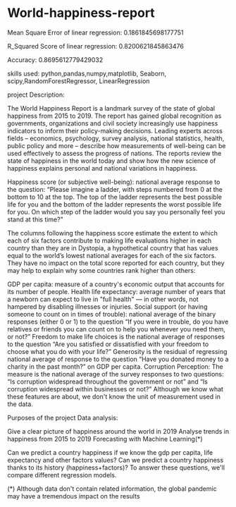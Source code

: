 # World-happiness-report
Mean Square Error of linear regression: 0.1861845698177751

R_Squared Score of linear regression: 0.8200621845863476

Accuracy: 0.8695612779429032

skills used: python,pandas,numpy,matplotlib, Seaborn, scipy,RandomForestRegressor, LinearRegression

project Description:

 The World Happiness Report is a landmark survey of the state of global happiness from 2015 to 2019. The report has gained global recognition as governments, organizations and civil society increasingly use happiness indicators to inform their policy-making decisions. Leading experts across fields – economics, psychology, survey analysis, national statistics, health, public policy and more – describe how measurements of well-being can be used effectively to assess the progress of nations. The reports review the state of happiness in the world today and show how the new science of happiness explains personal and national variations in happiness.
 
 Happiness score (or subjective well-being): national average response to the question: “Please imagine a ladder, with steps numbered from 0 at the bottom to 10 at the top. The top of the ladder represents the best possible life for you and the bottom of the ladder represents the worst possible life for you. On which step of the ladder would you say you personally feel you stand at this time?"

The columns following the happiness score estimate the extent to which each of six factors contribute to making life evaluations higher in each country than they are in Dystopia, a hypothetical country that has values equal to the world’s lowest national averages for each of the six factors. They have no impact on the total score reported for each country, but they may help to explain why some countries rank higher than others:

GDP per capita: measure of a country's economic output that accounts for its number of people.
Health life expectancy: average number of years that a newborn can expect to live in "full health" — in other words, not hampered by disabling illnesses or injuries.
Social support (or having someone to count on in times of trouble): national average of the binary responses (either 0 or 1) to the question “If you were in trouble, do you have relatives or friends you can count on to help you whenever you need them, or not?”
Freedom to make life choices is the national average of responses to the question “Are you satisfied or dissatisfied with your freedom to choose what you do with your life?”
Generosity is the residual of regressing national average of response to the question “Have you donated money to a charity in the past month?” on GDP per capita.
Corruption Perception: The measure is the national average of the survey responses to two questions: “Is corruption widespread throughout the government or not” and “Is corruption widespread within businesses or not?”
Although we know what these features are about, we don't know the unit of measurement used in the data.

Purposes of the project
Data analysis:

Give a clear picture of happiness around the world in 2019
Analyse trends in happiness from 2015 to 2019
Forecasting with Machine Learning(*)

Can we predict a country happiness if we know the gdp per capita, life expectancy and other factors values?
Can we predict a country happiness thanks to its history (happiness+factors)?
To answer these questions, we'll compare different regression models.

(*) Although data don't contain related information, the global pandemic may have a tremendous impact on the results
